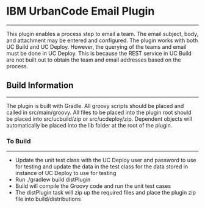 # IBM UrbanCode Email Plugin
---

This plugin enables a process step to email a team.  The email subject, body, and attachment may be entered and configured.
The plugin works with both UC Build and UC Deploy.  However, the querying of the teams and email must be done in UC Deploy.
This is because the REST service in UC Build are not built out to obtain the team and email addresses based on the process.

## Build Information
---

The plugin is built with Gradle.  All groovy scripts should be placed and called in src/main/groovy.  All files to be
placed into the plugin root should be placed into src/ucbuild/zip or src/ucdeploy/zip.  Dependent objects will
automatically be placed into the lib folder at the root of the plugin.

### To Build
---
- Update the unit test class with the UC Deploy user and password to use for testing and update the data in the test class
for the data stored in instance of UC Deploy to use for testing
- Run ./gradlew build distPlugin
- Build will compile the Groovy code and run the unit test cases
- The distPlugin task will zip up the required files and place the plugin zip file into build/distributions
